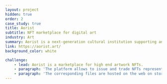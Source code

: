 ```yaml
---
layout: project
hidden: true
order: 2
case_study: true
title: Aorist
subtitle: NFT marketplace for digital art
industry: Art
summary: Aorist is a next-generation cultural institution supporting an NFT marketplace for artists creating digital art.
link: https://aorist.art/
background_color: white

challenge:
    - lead: Aorist is a marketplace for high end artwork NFTs.
    - paragraph: 'The platform allows to issue and trade NFTs representing the ownership of digital artworks. The NFTs are assets on the Algorand blockchain. Artists can mint tokens for authorised copies of artwork like images, videos, 3D models and exhibit their artworks, auction them or sell them directly to collectors.'
    - paragraph: 'The corresponding files are hosted on the web on storage provided by Aorist (and IPFS). The NFTs are then sold to collectors in "releases" on the Aorist website. There is also a secondary market which allows collectors to trade these artworks.'
---
```

